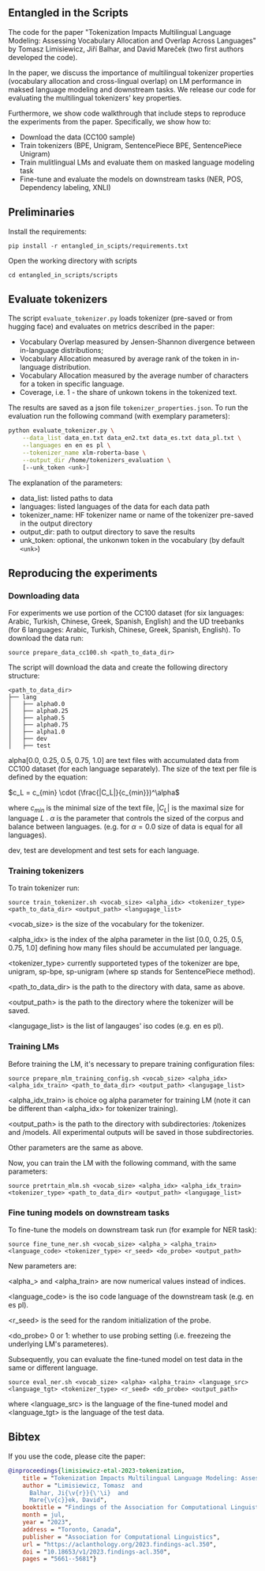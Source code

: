 ## Entangled in the Scripts

The code for the paper "Tokenization Impacts Multilingual Language Modeling: Assessing Vocabulary Allocation and Overlap Across Languages" by Tomasz Limisiewicz, Jiří Balhar, and David Mareček (two first authors developed the code).


In the paper, we discuss the importance of multilingual tokenizer properties (vocabulary allocation and cross-lingual
overlap) on LM performance in maksed language modeling and downstream tasks. 
We release our code for evaluating the multilingual tokenizers' key properties. 

Furthermore, we show code walkthrough that include steps to reproduce the experiments from the paper. 
Specifically, we show how to:
- Download the data (CC100 sample)
- Train tokenizers (BPE, Unigram, SentencePiece BPE, SentencePiece Unigram)
- Train mulitlingual LMs and evaluate them on masked language modeling task
- Fine-tune and evaluate the models on downstream tasks (NER, POS, Dependency labeling, XNLI)

## Preliminaries

Install the requirements:
```
pip install -r entangled_in_scipts/requirements.txt
```

Open the working directory with scripts
```
cd entangled_in_scripts/scripts
```

## Evaluate tokenizers

The script `evaluate_tokenizer.py` loads tokenizer (pre-saved or from hugging face) and evaluates on metrics described in the paper:
- Vocabulary Overlap measured by Jensen-Shannon divergence between in-language distributions;
- Vocabulary Allocation measured by average rank of the token in in-language distribution.
- Vocabulary Allocation measured by the average number of characters for a token in specific language.
- Coverage, i.e. 1 - the share of unkown tokens in the tokenized text.

The results are saved as a json file `tokenizer_properties.json`. To run the evaluation run the following command (with exemplary parameters):

```bash
python evaluate_tokenizer.py \
    --data_list data_en.txt data_en2.txt data_es.txt data_pl.txt \
    --languages en en es pl \
    --tokenizer_name xlm-roberta-base \
    --output_dir /home/tokenizers_evaluation \
    [--unk_token <unk>]
```

The explanation of the parameters:
- data_list: listed paths to data
- languages: listed languages of the data for each data path
- tokenizer_name: HF tokenizer name or name of the tokenizer pre-saved in the output directory
- output_dir: path to output directory to save the results
- unk_token: optional, the unkonwn token in the vocabulary (by default `<unk>`)


## Reproducing the experiments

### Downloading data

For experiments we use portion of the CC100 dataset (for six languages: Arabic, Turkish, Chinese, Greek, Spanish, English) and the UD treebanks (for 6 languages: Arabic, Turkish, Chinese, Greek, Spanish, English).
To download the data run:
```
source prepare_data_cc100.sh <path_to_data_dir>
```

The script will download the data and create the following directory structure:
```
<path_to_data_dir>
├── lang
│   ├── alpha0.0
│   ├── alpha0.25
│   ├── alpha0.5
│   ├── alpha0.75
│   ├── alpha1.0
│   ├── dev
│   ├── test
```
alpha[0.0, 0.25, 0.5, 0.75, 1.0] are text files with accumulated data from CC100 dataset (for each language separately). 
The size of the text per file is defined by the equation:


$`c_L = c_{min} \cdot (\frac{|C_L|}{c_{min}})^\alpha`$

where $`c_{min}`$ is the minimal size of the text file, $`|C_L|`$ is the maximal size for language $`L`$ . $`\alpha`$ is the parameter that controls the sized of the corpus and balance between languages. (e.g. for $`\alpha=0.0`$ size of data is equal for all languages).   

dev, test are development and test sets for each language.

### Training tokenizers

To train tokenizer run:
```
source train_tokenizer.sh <vocab_size> <alpha_idx> <tokenizer_type> <path_to_data_dir> <output_path> <langugage_list>
```

<vocab_size> is the size of the vocabulary for the tokenizer.

<alpha_idx> is the index of the alpha parameter in the list [0.0, 0.25, 0.5, 0.75, 1.0] defining how many files should be accumulated per language.

<tokenizer_type> currently supporteted types of the tokenizer are bpe, unigram, sp-bpe, sp-unigram (where sp stands for SentencePiece method).

<path_to_data_dir> is the path to the directory with data, same as above.

<output_path> is the path to the directory where the tokenizer will be saved.

<langugage_list> is the list of langauges' iso codes (e.g. en es pl).


### Training LMs
Before training the LM, it's necessary to prepare training configuration files:

```commandline
source prepare_mlm_training_config.sh <vocab_size> <alpha_idx> <alpha_idx_train> <path_to_data_dir> <output_path> <langugage_list>
```

<alpha_idx_train> is choice og alpha parameter for training LM (note it can be different than <alpha_idx> for tokenizer training).

<output_path> is the path to the directory with subdirectories: /tokenizes and /models. All experimental outputs will
be saved in those subdirectories.

Other parameters are the same as above.

Now, you can train the LM with the following command, with the same parameters:

```commandline
source pretrtain_mlm.sh <vocab_size> <alpha_idx> <alpha_idx_train> <tokenizer_type> <path_to_data_dir> <output_path> <langugage_list>
```

### Fine tuning models on downstream tasks

To fine-tune the models on downstream task run (for example for NER task):

```commandline
source fine_tune_ner.sh <vocab_size> <alpha_> <alpha_train> <language_code> <tokenizer_type> <r_seed> <do_probe> <output_path>
```

New parameters are:

<alpha_> and <alpha_train> are now numerical values instead of indices.

<language_code> is the iso code language of the downstream task (e.g. en es pl).

<r_seed> is the seed for the random initialization of the probe.

<do_probe> 0 or 1: whether to use probing setting (i.e. freezeing the underlying LM's parameteres).

Subsequently, you can evaluate the fine-tuned model on test data in the same or different language.

```commandline
source eval_ner.sh <vocab_size> <alpha> <alpha_train> <language_src> <language_tgt> <tokenizer_type> <r_seed> <do_probe> <output_path>
```
where <language_src> is the language of the fine-tuned model and <language_tgt> is the language of the test data.


## Bibtex

If you use the code, please cite the paper:
```bibtex
@inproceedings{limisiewicz-etal-2023-tokenization,
    title = "Tokenization Impacts Multilingual Language Modeling: Assessing Vocabulary Allocation and Overlap Across Languages",
    author = "Limisiewicz, Tomasz  and
      Balhar, Ji{\v{r}}{\'\i}  and
      Mare{\v{c}}ek, David",
    booktitle = "Findings of the Association for Computational Linguistics: ACL 2023",
    month = jul,
    year = "2023",
    address = "Toronto, Canada",
    publisher = "Association for Computational Linguistics",
    url = "https://aclanthology.org/2023.findings-acl.350",
    doi = "10.18653/v1/2023.findings-acl.350",
    pages = "5661--5681"}

```
